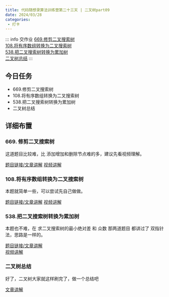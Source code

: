 ```yaml
---
title: 代码随想录算法训练营第二十三天 | 二叉树part09
date: 2024/03/28
categories:
 - 打卡
---
```

::: info 交作业
[669.修剪二叉搜索树](/blogs/algorithm/leetcode669.md)<br/>
[108.将有序数组转换为二叉搜索树](/blogs/algorithm/leetcode108.md)<br/>
[538.把二叉搜索树转换为累加树](/blogs/algorithm/leetcode538.md)<br/>
[二叉树总结](/blogs/algorithm/7_binary_tree.md)
:::

## 今日任务
- 669.修剪二叉搜索树
- 108.将有序数组转换为二叉搜索树
- 538.把二叉搜索树转换为累加树
- 二叉树总结

## 详细布置
### 669. 修剪二叉搜索树 
这道题目比较难，比 添加增加和删除节点难的多，建议先看视频理解。

[题目链接/文章讲解](https://programmercarl.com/0669.%E4%BF%AE%E5%89%AA%E4%BA%8C%E5%8F%89%E6%90%9C%E7%B4%A2%E6%A0%91.html)
[视频讲解](https://www.bilibili.com/video/BV17P41177ud)

### 108.将有序数组转换为二叉搜索树  
本题就简单一些，可以尝试先自己做做。

[题目链接/文章讲解](https://programmercarl.com/0108.%E5%B0%86%E6%9C%89%E5%BA%8F%E6%95%B0%E7%BB%84%E8%BD%AC%E6%8D%A2%E4%B8%BA%E4%BA%8C%E5%8F%89%E6%90%9C%E7%B4%A2%E6%A0%91.html)
[视频讲解](https://www.bilibili.com/video/BV1uR4y1X7qL)

### 538.把二叉搜索树转换为累加树
本题也不难，在 求二叉搜索树的最小绝对差 和 众数 那两道题目 都讲过了 双指针法，思路是一样的。

[题目链接/文章讲解](https://programmercarl.com/0538.%E6%8A%8A%E4%BA%8C%E5%8F%89%E6%90%9C%E7%B4%A2%E6%A0%91%E8%BD%AC%E6%8D%A2%E4%B8%BA%E7%B4%AF%E5%8A%A0%E6%A0%91.html)  
[视频讲解](https://www.bilibili.com/video/BV1d44y1f7wP)

### 二叉树总结
好了，二叉树大家就这样刷完了，做一个总结吧

[文章讲解](https://programmercarl.com/%E4%BA%8C%E5%8F%89%E6%A0%91%E6%80%BB%E7%BB%93%E7%AF%87.html)
